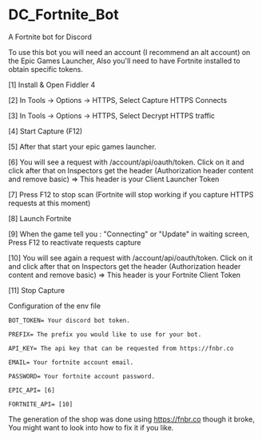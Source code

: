 # DC_Fortnite_Bot
A Fortnite bot for Discord

To use this bot you will need an account (I recommend an alt account) on the Epic Games Launcher,
Also you'll need to have Fortnite installed to obtain specific tokens.

[1] Install & Open Fiddler 4

[2] In Tools -> Options -> HTTPS, Select Capture HTTPS Connects

[3] In Tools -> Options -> HTTPS, Select Decrypt HTTPS traffic

[4] Start Capture (F12)

[5] After that start your epic games launcher.

[6] You will see a request with /account/api/oauth/token. Click on it and click after that on Inspectors get the header (Authorization header content and remove basic) => This header is your Client Launcher Token

[7] Press F12 to stop scan (Fortnite will stop working if you capture HTTPS requests at this moment)

[8] Launch Fortnite

[9] When the game tell you : "Connecting" or "Update" in waiting screen, Press F12 to reactivate requests capture

[10] You will see again a request with /account/api/oauth/token. Click on it and click after that on Inspectors get the header (Authorization header content and remove basic) => This header is your Fortnite Client Token

[11] Stop Capture

Configuration of the env file

    BOT_TOKEN= Your discord bot token.
	
    PREFIX= The prefix you would like to use for your bot.
	
    API_KEY= The api key that can be requested from https://fnbr.co
	
    EMAIL= Your fortnite account email.
	
    PASSWORD= Your fortnite account password.
	
    EPIC_API= [6]
	
    FORTNITE_API= [10]
	

The generation of the shop was done using https://fnbr.co though it broke,
You might want to look into how to fix it if you like.
